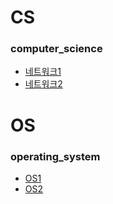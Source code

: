 # CS
### computer_science
- [네트워크1](https://github.com/wbsu209/Study/blob/main/CS/Network_1.md) 
- [네트워크2](https://github.com/wbsu209/Study/blob/main/CS/Network_2.md) 
# OS
### operating_system
- [OS1](https://github.com/wbsu209/Study/blob/main/CS/OS_1.md)
- [OS2](https://github.com/wbsu209/Study/blob/main/CS/OS_2.md)
